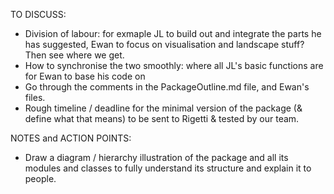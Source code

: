 TO DISCUSS:

- Division of labour: for exmaple JL to build out and integrate the parts he has suggested, Ewan to focus on visualisation and landscape stuff? Then see where we get.
- How to synchronise the two smoothly: where all JL's basic functions are for Ewan to base his code on
- Go through the comments in the PackageOutline.md file, and Ewan's files.
- Rough timeline / deadline for the minimal version of the package (& define what that means) to be sent to Rigetti & tested by our team. 

NOTES and ACTION POINTS:

- Draw a diagram / hierarchy illustration of the package and all its modules and classes to fully understand its structure and explain it to people.
